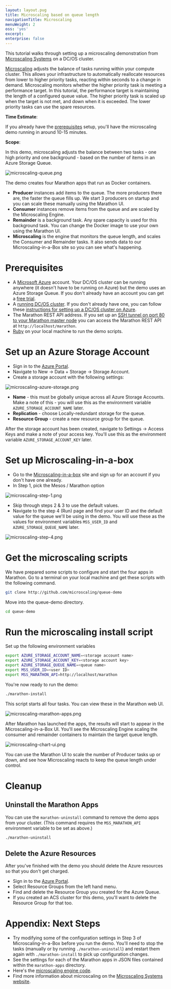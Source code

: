 ```yaml
---
layout: layout.pug
title: Microscaling based on queue length
navigationTitle: Microscaling
menuWeight: 2
oss: 'yes'
excerpt:
enterprise: false
---
```


This tutorial walks through setting up a microscaling demonstration from [Microscaling Systems][2] on a DC/OS cluster. 

[Microscaling][1] adjusts the balance of tasks running within your compute cluster. 
This allows your infrastructure to automatically reallocate 
resources from lower to higher priority tasks, reacting within seconds to a change in demand. 
Microscaling monitors whether the higher priority task is meeting a performance target. In this tutorial, the performance target is maintaining the length of a configured queue value. The higher priority task is scaled up when the target is not met, 
and down when it is exceeded. The lower priority tasks can use the spare resources.  

**Time Estimate**:

If you already have the [prerequisites](#prerequisites) setup, you'll have the microscaling demo running in around 10-15 minutes. 

**Scope**:

In this demo, microscaling adjusts the balance between two tasks - one high priority and one background - based on the number of items in 
an Azure Storage Queue. 

![microscaling-queue.png](../img/microscaling-queue.png)

The demo creates four Marathon apps that run as Docker containers.

* **Producer** instances add items to the queue. The more producers there are, the faster the queue fills up. We start 3 producers on startup and you can scale these manually using the Marathon UI.
* **Consumer** instances remove items from the queue and are scaled by the Microscaling Engine.
* **Remainder** is a background task. Any spare capacity is used for this background task. You can change the Docker image to use your own using the Marathon UI.
* **Microscaling** is the engine that monitors the queue length, and scales the Consumer and Remainder tasks. It also sends data to our Microscaling-in-a-Box site so you can see what's happening.

# <a name="prerequisites"></a>Prerequisites

* A [Microsoft Azure][3] account. Your DC/OS cluster can be running anywhere (it doesn't have to be running on Azure) 
but the demo uses an Azure Storage Queue. If you don't already have an account you can get a [free trial][4]. 
* A [running DC/OS cluster][5]. If you don't already have one, you can follow these [instructions for setting up a DC/OS cluster on Azure][6]. 
* The Marathon REST API address. If you set up an [SSH tunnel on port 80 to your Marathon master node][7] you can access the Marathon REST API at `http://localhost/marathon`.
* [Ruby][8] on your local machine to run the demo scripts. 

# Set up an Azure Storage Account

* Sign in to the [Azure Portal][9].
* Navigate to New -> Data + Storage -> Storage Account.
* Create a storage account with the following settings:

![microscaling-azure-storage.png](../img/microscaling-azure-storage.png)

* **Name** - this must be globally unique across all Azure Storage Accounts. Make a note of this - you will use this as the environment variable `AZURE_STORAGE_ACCOUNT_NAME` later. 
* **Replication** - choose Locally-redundant storage for the queue.
* **Resource Group** - create a new resource group for the queue. 

After the storage account has been created, navigate to Settings -> Access Keys and make a note of your access key. You'll use this as the environment variable `AZURE_STORAGE_ACCOUNT_KEY` later. 

# Set up Microscaling-in-a-box

* Go to the [Microscaling-in-a-box][10] site and sign up for an account if you don't have one already.
* In Step 1, pick the Mesos / Marathon option

![microscaling-step-1.png](../img/microscaling-step-1.png)

* Skip through steps 2 & 3 to use the default values. 
* Navigate to the step 4 (Run) page and find your user ID and the default value for the queue we'll be using in the demo. You will use these as the values for environment variables `MSS_USER_ID` and `AZURE_STORAGE_QUEUE_NAME` later.

![microscaling-step-4.png](../img/microscaling-step-4.png)

# Get the microscaling scripts

We have prepared some scripts to configure and start the four apps in Marathon. Go to a terminal on your local machine and get these scripts with the following command.

``` bash
git clone http://github.com/microscaling/queue-demo
```

Move into the queue-demo directory.

``` bash
cd queue-demo
```

# Run the microscaling install script

Set up the following environment variables 

``` bash
export AZURE_STORAGE_ACCOUNT_NAME=<storage account name>
export AZURE_STORAGE_ACCOUNT_KEY=<storage account key>
export AZURE_STORAGE_QUEUE_NAME=<queue name>
export MSS_USER_ID=<user ID>
export MSS_MARATHON_API=http://localhost/marathon
```
You're now ready to run the demo: 
``` bash
./marathon-install
```

This script starts all four tasks. You can view these in the Marathon web UI.  

![microscaling-marathon-apps.png](../img/microscaling-marathon-apps.png)

After Marathon has launched the apps, the results will start to appear in the Microscaling-in-a-Box UI. You'll see the Microscaling Engine scaling the consumer and remainder containers to maintain the target queue length.

![microscaling-chart-ui.png](../img/microscaling-chart-ui.png)

You can use the Marathon UI to scale the number of Producer tasks up or down, and see how Microscaling reacts to keep the queue length under control. 

# Cleanup

## Uninstall the Marathon Apps

You can use the `marathon-uninstall` command to remove the demo apps from your cluster. (This command requires the `MSS_MARATHON_API` environment variable to be set as above.)

``` bash
./marathon-uninstall
```

## Delete the Azure Resources

After you've finished with the demo you should delete the Azure resources so that you don't get charged. 

* Sign in to the [Azure Portal][9].
* Select Resource Groups from the left hand menu.
* Find and delete the Resource Group you created for the Azure Queue.
* If you created an ACS cluster for this demo, you'll want to delete the Resource Group for that too. 

# Appendix: Next Steps

- Try modifying some of the configuration settings in Step 3 of Microscaling-in-a-Box before you run the demo. You'll need to stop the tasks (manually or by running `./marathon-uninstall`) and restart them again with `./marathon-install` to pick up configuration changes. 
- See the settings for each of the Marathon apps in JSON files contained within the `marathon-apps` directory.
- Here's the [microscaling engine code][11]. 
- Find more information about microscaling on the [Microscaling Systems website][2].

[1]: http://microscaling.org
[2]: http://microscaling.com
[3]: http://azure.microsoft.com
[4]: https://azure.microsoft.com/en-us/pricing/free-trial/
[5]: /docs/docs/1.7/administration/installing/
[6]: https://azure.microsoft.com/en-us/documentation/articles/container-service-deployment/
[7]: https://github.com/Azure/azure-quickstart-templates/blob/master/101-acs-dcos/docs/SSHKeyManagement.md#create-port-80-tunnel-to-the-master
[8]: https://www.ruby-lang.org/en/documentation/installation/
[9]: http://portal.azure.com
[10]: http://app.microscaling.com
[11]: http://github.com/microscaling/microscaling
